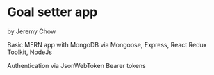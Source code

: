 # Goal setter app
by Jeremy Chow

Basic MERN app with MongoDB via Mongoose, Express, React Redux Toolkit, NodeJs

Authentication via JsonWebToken Bearer tokens